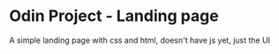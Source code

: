 # Odin Project - Landing page
A simple landing page with css and html, doesn't have js yet, just the UI
